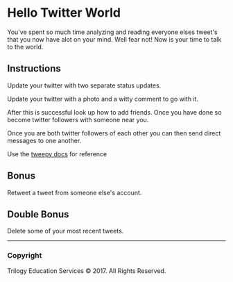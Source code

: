 # Hello Twitter World

You've spent so much time analyzing and reading everyone elses tweet's that you now have alot on your mind. Well fear not! Now is your time to talk to the world.

## Instructions

Update your twitter with two separate  status updates.

Update your twitter with a photo and a witty comment to go with it.

After this is successful look up how to add friends. Once you have done so become twitter followers with someone near you.

Once you are both twitter followers of each other you can then send direct messages to one another.

Use the [tweepy docs](http://tweepy.readthedocs.io/en/v3.5.0/api.html) for reference

## Bonus

Retweet a tweet from someone else's account.

## Double Bonus

Delete some of your most recent tweets.

- - -

### Copyright

Trilogy Education Services © 2017. All Rights Reserved.
